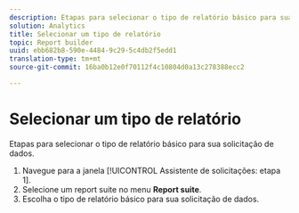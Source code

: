 ```yaml
---
description: Etapas para selecionar o tipo de relatório básico para sua solicitação de dados.
solution: Analytics
title: Selecionar um tipo de relatório
topic: Report builder
uuid: ebb682b8-590e-4484-9c29-5c4db2f5edd1
translation-type: tm+mt
source-git-commit: 16ba0b12e0f70112f4c10804d0a13c278388ecc2

---
```



# Selecionar um tipo de relatório

Etapas para selecionar o tipo de relatório básico para sua solicitação de dados.

1. Navegue para a janela [!UICONTROL Assistente de solicitações: etapa 1].
1. Selecione um report suite no menu **Report suite**.
1. Escolha o tipo de relatório básico para sua solicitação de dados.
